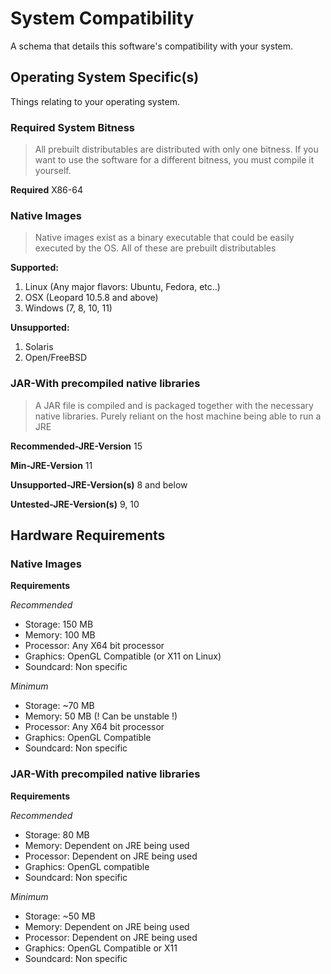 # <strong>System Compatibility</strong>

A schema that details this software's compatibility with your system.

## Operating System Specific(s)
Things relating to your operating system.

### Required System Bitness
> All prebuilt distributables are distributed with only one bitness. If you want to use the software
> for a different bitness, you must compile it yourself.

**Required** X86-64

### Native Images
> Native images exist as a binary executable that could be easily executed by the OS. All of these 
> are prebuilt distributables

**Supported:**

1. Linux (Any major flavors: Ubuntu, Fedora, etc..)
2. OSX (Leopard 10.5.8 and above)
3. Windows (7, 8, 10, 11)

**Unsupported:**
1. Solaris
2. Open/FreeBSD

### JAR-With precompiled native libraries
> A JAR file is compiled and is packaged together with the necessary native libraries. Purely reliant on
> the host machine being able to run a JRE

**Recommended-JRE-Version** 15

**Min-JRE-Version** 11

**Unsupported-JRE-Version(s)** 8 and below

**Untested-JRE-Version(s)** 9, 10

## Hardware Requirements

### Native Images

**Requirements**

*Recommended*
* Storage: 150 MB
* Memory: 100 MB
* Processor: Any X64 bit processor
* Graphics: OpenGL Compatible (or X11 on Linux)
* Soundcard: Non specific

*Minimum*
* Storage: ~70 MB
* Memory: 50 MB (! Can be unstable !)
* Processor: Any X64 bit processor
* Graphics: OpenGL Compatible 
* Soundcard: Non specific

### JAR-With precompiled native libraries

**Requirements**

*Recommended*
* Storage: 80 MB
* Memory: Dependent on JRE being used
* Processor: Dependent on JRE being used
* Graphics: OpenGL compatible
* Soundcard: Non specific

*Minimum*
* Storage: ~50 MB
* Memory: Dependent on JRE being used
* Processor: Dependent on JRE being used
* Graphics: OpenGL Compatible or X11
* Soundcard: Non specific
